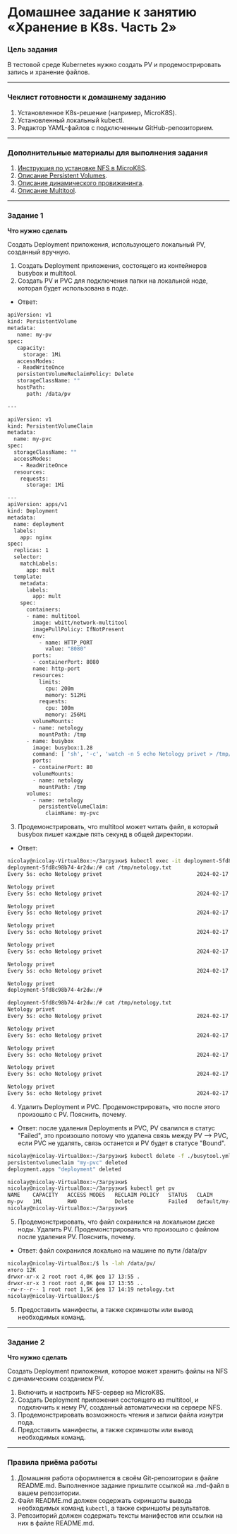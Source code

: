 # Домашнее задание к занятию «Хранение в K8s. Часть 2»

### Цель задания

В тестовой среде Kubernetes нужно создать PV и продемострировать запись и хранение файлов.

------

### Чеклист готовности к домашнему заданию

1. Установленное K8s-решение (например, MicroK8S).
2. Установленный локальный kubectl.
3. Редактор YAML-файлов с подключенным GitHub-репозиторием.

------

### Дополнительные материалы для выполнения задания

1. [Инструкция по установке NFS в MicroK8S](https://microk8s.io/docs/nfs). 
2. [Описание Persistent Volumes](https://kubernetes.io/docs/concepts/storage/persistent-volumes/). 
3. [Описание динамического провижининга](https://kubernetes.io/docs/concepts/storage/dynamic-provisioning/). 
4. [Описание Multitool](https://github.com/wbitt/Network-MultiTool).

------

### Задание 1

**Что нужно сделать**

Создать Deployment приложения, использующего локальный PV, созданный вручную.

1. Создать Deployment приложения, состоящего из контейнеров busybox и multitool.
2. Создать PV и PVC для подключения папки на локальной ноде, которая будет использована в поде.
- Ответ:
```Bash
apiVersion: v1
kind: PersistentVolume
metadata:
   name: my-pv
spec:
   capacity:
     storage: 1Mi
   accessModes:
   - ReadWriteOnce
   persistentVolumeReclaimPolicy: Delete
   storageClassName: ""
   hostPath:
      path: /data/pv

---

apiVersion: v1
kind: PersistentVolumeClaim
metadata:
  name: my-pvc
spec:
  storageClassName: ""
  accessModes:
    - ReadWriteOnce
  resources:
    requests:
      storage: 1Mi

---
apiVersion: apps/v1
kind: Deployment
metadata:
  name: deployment
  labels:
    app: nginx
spec:
  replicas: 1
  selector:
    matchLabels:
      app: mult
  template:
    metadata:
      labels:
        app: mult
    spec:
      containers:
      - name: multitool
        image: wbitt/network-multitool
        imagePullPolicy: IfNotPresent
        env:
          - name: HTTP_PORT
            value: "8080"
        ports:
        - containerPort: 8080
        name: http-port
        resources:
          limits:
            cpu: 200m
            memory: 512Mi
          requests:
            cpu: 100m
            memory: 256Mi
        volumeMounts:
        - name: netology
          mountPath: /tmp
      - name: busybox
        image: busybox:1.28
        command: [ 'sh', '-c', 'watch -n 5 echo Netology privet > /tmp/netology.txt' ]
        ports:
        - containerPort: 80
        volumeMounts:
        - name: netology
          mountPath: /tmp
      volumes:
        - name: netology
          persistentVolumeClaim:
            claimName: my-pvc
```
3. Продемонстрировать, что multitool может читать файл, в который busybox пишет каждые пять секунд в общей директории. 
- Ответ:
```Bash
nicolay@nicolay-VirtualBox:~/Загрузки$ kubectl exec -it deployment-5fd8c98b74-4r2dw  bin/bash
deployment-5fd8c98b74-4r2dw:/# cat /tmp/netology.txt
Every 5s: echo Netology privet                              2024-02-17 07:01:26

Netology privet
Every 5s: echo Netology privet                              2024-02-17 07:01:31

Netology privet
Every 5s: echo Netology privet                              2024-02-17 07:01:36

Netology privet
Every 5s: echo Netology privet                              2024-02-17 07:01:41

Netology privet
Every 5s: echo Netology privet                              2024-02-17 07:01:46

Netology privet
Every 5s: echo Netology privet                              2024-02-17 07:01:51

Netology privet
deployment-5fd8c98b74-4r2dw:/#
```
```Bash
deployment-5fd8c98b74-4r2dw:/# cat /tmp/netology.txt
Netology privet
Every 5s: echo Netology privet                              2024-02-17 07:01:51

Netology privet
Every 5s: echo Netology privet                              2024-02-17 07:01:56

Netology privet
Every 5s: echo Netology privet                              2024-02-17 07:02:01

Netology privet
Every 5s: echo Netology privet                              2024-02-17 07:02:06

Netology privet
Every 5s: echo Netology privet                              2024-02-17 07:02:11
```
4. Удалить Deployment и PVC. Продемонстрировать, что после этого произошло с PV. Пояснить, почему.
- Ответ: после удаления Deployments и PVC, PV свалился в статус "Failed", это произошло потому что удалена связь между PV --> PVC, если PVC не удалять, связь останется и PV будет в статусе "Bound". 
```Bash
nicolay@nicolay-VirtualBox:~/Загрузки$ kubectl delete -f ./busytool.yml
persistentvolumeclaim "my-pvc" deleted
deployment.apps "deployment" deleted
```
```Bash
nicolay@nicolay-VirtualBox:~/Загрузки$
nicolay@nicolay-VirtualBox:~/Загрузки$ kubectl get pv
NAME    CAPACITY   ACCESS MODES   RECLAIM POLICY   STATUS   CLAIM            STORAGECLASS   REASON   AGE
my-pv   1Mi        RWO            Delete           Failed   default/my-pvc                           7m16s
nicolay@nicolay-VirtualBox:~/Загрузки$
```
5. Продемонстрировать, что файл сохранился на локальном диске ноды. Удалить PV.  Продемонстрировать что произошло с файлом после удаления PV. Пояснить, почему.
- Ответ: файл сохранился локально на машине по пути /data/pv
```Bash
nicolay@nicolay-VirtualBox:/$ ls -lah /data/pv/
итого 12K
drwxr-xr-x 2 root root 4,0K фев 17 13:55 .
drwxr-xr-x 3 root root 4,0K фев 17 13:55 ..
-rw-r--r-- 1 root root 1,5K фев 17 14:19 netology.txt
nicolay@nicolay-VirtualBox:/$
```
5. Предоставить манифесты, а также скриншоты или вывод необходимых команд.

------

### Задание 2

**Что нужно сделать**

Создать Deployment приложения, которое может хранить файлы на NFS с динамическим созданием PV.

1. Включить и настроить NFS-сервер на MicroK8S.
2. Создать Deployment приложения состоящего из multitool, и подключить к нему PV, созданный автоматически на сервере NFS.
3. Продемонстрировать возможность чтения и записи файла изнутри пода. 
4. Предоставить манифесты, а также скриншоты или вывод необходимых команд.

------

### Правила приёма работы

1. Домашняя работа оформляется в своём Git-репозитории в файле README.md. Выполненное задание пришлите ссылкой на .md-файл в вашем репозитории.
2. Файл README.md должен содержать скриншоты вывода необходимых команд `kubectl`, а также скриншоты результатов.
3. Репозиторий должен содержать тексты манифестов или ссылки на них в файле README.md.
